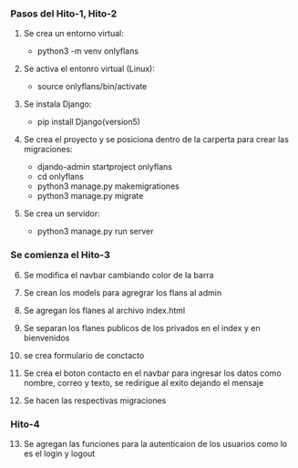 ### Pasos del Hito-1, Hito-2

1) Se crea un entorno virtual:
    * python3 -m venv onlyflans


2) Se activa el entonro virtual (Linux):
    * source onlyflans/bin/activate    

3) Se instala Django: 
    * pip install Django(version5)

4) Se crea el proyecto y se posiciona dentro de la carperta para crear las migraciones:
    * djando-admin startproject onlyflans
    * cd onlyflans
    * python3 manage.py makemigrationes
    * python3 manage.py migrate

5) Se crea un servidor:
    * python3  manage.py run server 

### Se comienza el Hito-3

6) Se modifica el navbar cambiando color de la barra

7) Se crean los models para agregrar los flans al admin 

8) Se agregan los flanes al archivo index.html

9) Se separan los flanes publicos de los privados en el index y en bienvenidos

10) se crea formulario de conctacto 

11) Se crea el boton contacto en el navbar para ingresar los datos como nombre, correo y texto, se redirigue al exito dejando el mensaje

12) Se hacen las respectivas migraciones 


### Hito-4

13) Se agregan las funciones para la autenticaion de los usuarios como lo es el login y logout 


